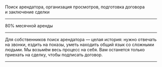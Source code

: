 Поиск арендатора, организация просмотров, подготовка договора и&nbsp;заключение сделки

---

80% месячной аренды

---

Для собственников поиск арендатора&nbsp;— целая история: нужно отвечать на&nbsp;звонки, ездить на&nbsp;показы, уметь находить общий язык со&nbsp;сложными людьми. Мы&nbsp;возьмём весь процесс на&nbsp;себя. Вам&nbsp;останется только приехать на&nbsp;сделку, чтобы подписать договор.

----